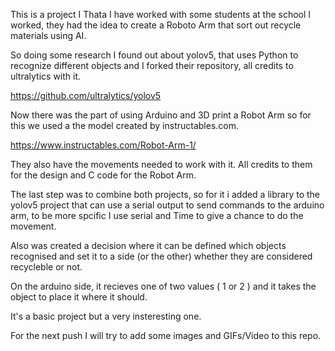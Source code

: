 This is a project I Thata I have worked with some students at the school I worked, they had the idea to create a Roboto Arm that sort out recycle materials using AI.

So doing some research I found out about yolov5, that uses Python to recognize different objects and I forked their repository, all credits to ultralytics with it.

https://github.com/ultralytics/yolov5

Now there was the part of using Arduino and 3D print a Robot Arm so for this  we used a the model created by instructables.com.

https://www.instructables.com/Robot-Arm-1/

They also have the movements needed to work with it. All credits to them for the design and C code for the Robot Arm.

The last step was to combine both projects, so for it i added a library to the yolov5 project that can use a serial output to send commands to the arduino arm, to be more spcific I use serial and Time to give a chance to do the movement.

Also was created a decision where it can be defined which objects recognised and set it to a side (or the other) whether they are considered recycleble or not.

On the arduino side, it recieves one of two values ( 1 or 2 ) and it takes the object to place it where it should.

It's a basic project but a very insteresting one.

For the next push I will try to add some images and GIFs/Video to this repo.
